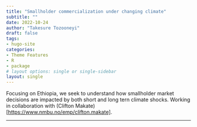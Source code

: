 ```yaml
---
title: "Smallholder commercialization under changing climate"
subtitle: ""
date: 2022-10-24
author: "Takesure Tozooneyi"
draft: false
tags:
- hugo-site
categories:
- Theme Features
- R
- package
# layout options: single or single-sidebar
layout: single
---
```


Focusing on Ethiopia, we seek to understand how smallholder market decisions are impacted by both short and long tern climate shocks. Working in collaboration with (Clifton Makate)[https://www.nmbu.no/emp/clifton.makate].

---


